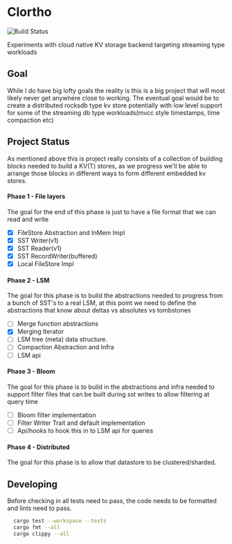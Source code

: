 # Clortho
![Build Status](https://github.com/tim-patterson/clortho/workflows/Test/badge.svg)

Experiments with cloud native KV storage backend targeting streaming type workloads

## Goal
While I do have big lofty goals the reality is this is a big project that will most likely
never get anywhere close to working.
The eventual goal would be to create a distributed rocksdb type kv store potentially with
low level support for some of the streaming db type workloads(mvcc style timestamps, time compaction etc)


## Project Status
As mentioned above this is project really consists of a collection of building blocks needed to build
a KV(T) stores, as we progress we'll be able to arrange those blocks in different ways to form
different embedded kv stores.

#### Phase 1 - File layers
The goal for the end of this phase is just to have a file format that we can read and write
- [x] FileStore Abstraction and InMem Impl
- [x] SST Writer(v1)
- [x] SST Reader(v1)
- [x] SST RecordWriter(buffered)
- [x] Local FileStore Impl

#### Phase 2 - LSM
The goal for this phase is to build the abstractions needed to progress from a bunch of SST's
to a real LSM, at this point we need to define the abstractions that know about deltas vs
absolutes vs tombstones
- [ ] Merge function abstractions
- [x] Merging Iterator
- [ ] LSM tree (meta) data structure.
- [ ] Compaction Abstraction and Infra
- [ ] LSM api

#### Phase 3 - Bloom
The goal for this phase is to build in the abstractions and infra needed to support
filter files that can be built during sst writes to allow filtering at query time
- [ ] Bloom filter implementation
- [ ] Filter Writer Trait and default implementation
- [ ] Api/hooks to hook this in to LSM api for queries

#### Phase 4 - Distributed
The goal for this phase is to allow that datastore to be clustered/sharded.



## Developing
Before checking in all tests need to pass,
the code needs to be formatted and lints need to pass.
```sh
  cargo test --workspace --tests
  cargo fmt --all
  cargo clippy --all
```

